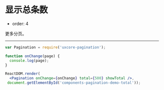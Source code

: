 # 显示总条数

- order: 4

更多分页。

---

````jsx
var Pagination = require('uxcore-pagination');

function onChange(page) {
  console.log(page);
}

ReactDOM.render(
  <Pagination onChange={onChange} total={500} showTotal />,
 document.getElementById('components-pagination-demo-total'));
````
